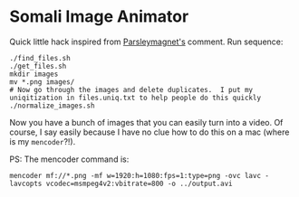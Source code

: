 # Somali Image Animator #

Quick little hack inspired from [Parsleymagnet's](http://www.reddit.com/r/MapPorn/comments/txjke/wikipedia_map_of_the_governing_factions_of/c4qoi6d) comment.  Run sequence:

```
./find_files.sh
./get_files.sh
mkdir images
mv *.png images/
# Now go through the images and delete duplicates.  I put my uniqitization in files.uniq.txt to help people do this quickly
./normalize_images.sh
```

Now you have a bunch of images that you can easily turn into a video.  Of course, I say easily because I have no clue how to do this on a mac (where is my `mencoder`?!).

PS: The mencoder command is:

```
mencoder mf://*.png -mf w=1920:h=1080:fps=1:type=png -ovc lavc -lavcopts vcodec=msmpeg4v2:vbitrate=800 -o ../output.avi
```
